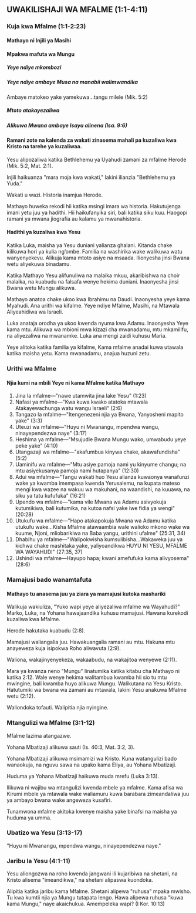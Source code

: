## UWAKILISHAJI WA MFALME (1:1-4:11)

### Kuja kwa Mfalme (1:1-2:23)

#### Mathayo ni Injili ya Masihi

#### Mpakwa mafuta wa Mungu

##### Yeye ndiye mkombozi

##### Yeye ndiye ambaye Musa na manabii walimwandika

Ambaye matokeo yake yamekuwa&hellip;tangu milele (Mik. 5:2)

##### Mtoto atakayezaliwa

##### Alikuwa Mwana ambaye Isaya alinena (Isa. 9:6)

#### Ramani zote na kalenda za wakati zinasema mahali pa kuzaliwa kwa Kristo na tarehe ya kuzaliwaa.

Yesu alipozaliwa katika Bethlehemu ya Uyahudi zamani za mfalme Herode (Mik. 5:2, Mat. 2:1).

Injili haikuanza  "mara moja kwa wakati," lakini ilianzia  "Bethlehemu ya Yuda."

Wakati u wazi. Historia inamjua Herode.

Mathayo huweka rekodi hii katika msingi imara wa historia. Hakutujenga imani yetu juu ya hadithi. Hii haikufanyika siri, bali katika siku kuu. Haogopi ramani ya mwana jiografia au kalamu ya mwanahistoria.

#### Hadithi ya kuzaliwa kwa Yesu

Katika Luka, maisha ya Yesu duniani yalianza ghalani. Kitanda chake kilikuwa hori ya kulia ng’ombe. Familia na washirika wake walikuwa watu wanyenyekevu. Alikuja kama mtoto asiye na msaada. Ilionyesha jinsi Bwana wetu aliyekuwa binadamu.

Katika Mathayo Yesu alifunuliwa na malaika mkuu, akaribishwa na choir malaika, na kuabudu na falsafa wenye hekima duniani. Inaonyesha jinsi Bwana wetu Mungu alikuwa.

Mathayo anatoa chake ukoo kwa Ibrahimu na Daudi. Inaonyesha yeye kama Myahudi. Ana urithi wa kifalme. Yeye ndiye Mfalme, Masihi, na Mtawala Aliyeahidiwa wa Israeli.

Luka anataja orodha ya ukoo kwenda nyuma kwa Adamu. Inaonyesha Yeye kama mtu. Alikuwa wa mbioni mwa kizazi cha mwanadamu, mtu mkamilifu, na aliyezaliwa na mwanamke. Luka ana mengi zaidi kuhusu Maria.

Yeye alitoka katika familia ya kifalme, Kama mfalme anadai kuwa utawala katika maisha yetu. Kama mwanadamu, anajua huzuni zetu.

### Urithi wa Mfalme

#### Njia kumi na mbili Yeye ni kama Mfalme katika Mathayo

1. Jina la mfalme&mdash;"nawe utamwita jina lake Yesu" (1:23)
2. Nafasi ya mfalme&mdash;"Kwa kuwa kwako atatoka mtawala Atakayewachunga watu wangu Israeli" (2:6)
3. Tangazo la mfalme&mdash;"Itengenezeni njia ya Bwana, Yanyosheni mapito yake" (3:3)
4. Uteuzi wa mfalme&mdash;"Huyu ni Mwanangu, mpendwa wangu, ninayependezwa naye" (3:17)
5. Heshima ya mfalme&mdash;"Msujudie Bwana Mungu wako, umwabudu yeye peke yake" (4:10)
6. Utangazaji wa mfalme&mdash;"akafumbua kinywa chake, akawafundisha" (5:2)
7. Uaminifu wa mfalme&mdash;"Mtu asiye pamoja nami yu kinyume changu; na mtu asiyekusanya pamoja nami hutapanya" (12:30)
8. Adui wa mfalme&mdash;"Tangu wakati huo Yesu alianza kuwaonya wanafunzi wake ya kwamba imempasa kwenda Yerusalemu, na kupata mateso mengi kwa wazee na wakuu wa makuhani, na waandishi, na kuuawa, na siku ya tatu kufufuka" (16:21)
9. Upendo wa mfalme&mdash;"kama vile Mwana wa Adamu asivyokuja kutumikiwa, bali kutumika, na kutoa nafsi yake iwe fidia ya wengi" (20:28)
10. Utukufu wa mfalme&mdash;"Hapo atakapokuja Mwana wa Adamu katika utukufu wake&hellip;Kisha Mfalme atawaambia wale walioko mkono wake wa kuume, Njoni, mliobarikiwa na Baba yangu, urithini ufalme" (25:31, 34)
11. Dhabihu ya mfalme&mdash;"Walipokwisha kumsulibisha&hellip;Wakaweka juu ya kichwa chake mashitaka yake, yaliyoandikwa HUYU NI YESU, MFALME WA WAYAHUDI" (27:35, 37)
12. Ushindi wa mfalme&mdash;Hayupo hapa; kwani amefufuka kama alivyosema" (28:6)

### Mamajusi bado wanamtafuta

#### Mathayo tu anasema juu ya ziara ya mamajusi kutoka mashariki

Walikuja wakiuliza, "Yuko wapi yeye aliyezaliwa mfalme wa Wayahudi?" Marko, Luka, na Yohana hawajaandika  kuhusu mamajusi. Hawana kurekodi kuzaliwa kwa Mfalme.

Herode hakutaka kuabudu (2:8).

Mamajusi waliangalia juu. Hawakuangalia ramani au mtu. Hakuna mtu anayeweza kuja isipokwa Roho aliwavuta (2:9).

Waliona, wakajinyenyekeza, wakaabudu, na wakajitoa wenyewe (2:11).

Mara ya kwanza neno "Mungu" linatumika katika kitabu cha Mathayo ni katika 2:12. Wale wenye hekima walitambua kwamba hii sio tu mtu mwingine, bali kwamba huyo alikuwa Mungu. Walikutana na Yesu Kristo. Hatutumiki wa bwana wa zamani au mtawala, lakini Yesu anakuwa Mfalme wetu (2:12).

Waliondoka tofauti. Walipitia njia nyingine.

### Mtangulizi wa Mfalme (3:1-12)

Mfalme lazima atangazwe.

Yohana Mbatizaji alikuwa sauti (Is. 40:3, Mat. 3:2, 3).

Yohana Mbatizaji alikuwa msimamizi wa Kristo. Kuna watangulizi bado wanaokuja, na nguvu sawa na upako kama Eliya, au Yohana Mbatizaji.

Huduma ya Yohana Mbatizaji haikuwa muda mrefu  (Luka 3:13).

Ilikuwa ni wajibu wa mtangulizi kwenda mbele ya mfalme. Kama afisa wa Kirumi mbele ya mtawala wake waliamuru kuwa barabara zimeandaliwa juu ya ambayo bwana wake angeweza kusafiri.

Tunamwona mfalme akitoka kwenye maisha yake binafsi na maisha ya  huduma ya umma.

### Ubatizo wa Yesu (3:13-17)

"Huyu ni Mwanangu, mpendwa wangu, ninayependezwa naye."

### Jaribu la Yesu (4:1-11)

Yesu aliongozwa na roho kwenda jangwani ili kujaribiwa na shetani, na Kristo alisema "imeandikwa," na shetani alipaswa kuondoka.

Alipitia katika jaribu kama Mfalme. Shetani alipewa "ruhusa" mpaka mwisho. Tu kwa kumtii njia ya Mungu tutapata lengo. Hawa alipewa ruhusa "kuwa kama Mungu," naye akaichukua. Amempeleka wapi? (I Kor. 10:13)